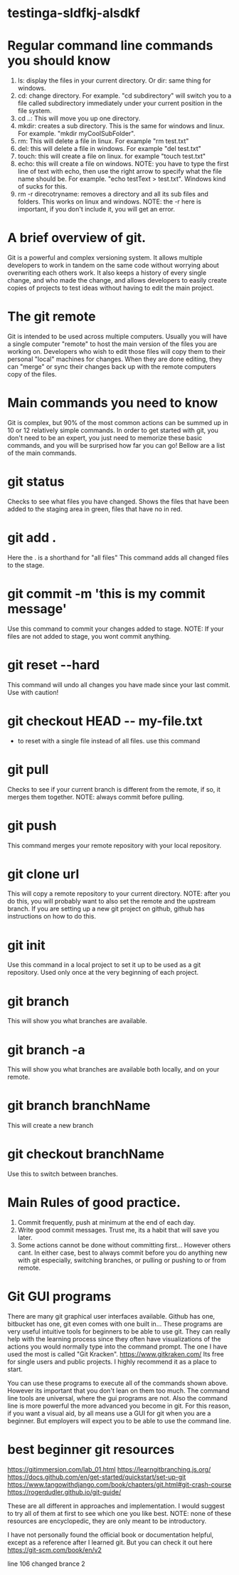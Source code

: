 # testinga-sldfkj-alsdkf
# Regular command line commands you should know
1. ls: display the files in your current directory. Or dir: same thing for windows.
2. cd: change directory. For example. "cd subdirectory" will switch you to a file called subdirectory immediately under your current position in the file system.
3. cd ..: This will move you up one directory.
4. mkdir: creates a sub directory. This is the same for windows and linux. For example. "mkdir myCoolSubFolder".
5. rm: This will delete a file in linux. For example "rm test.txt"
6. del: this will delete a file in windows. For example "del test.txt"
7. touch: this will create a file on linux. for example "touch test.txt"
8. echo: this will create a file on windows. NOTE: you have to type the first line of text with echo, then use the right arrow to specify what the file name should be. For example. "echo testText > test.txt". Windows kind of sucks for this.
9. rm -r direcotryname: removes a directory and all its sub files and folders. This works on linux and windows. NOTE: the -r here is important, if you don't include it, you will get an error.

# A brief overview of git.
Git is a powerful and complex versioning system.
It allows multiple developers to work in tandem on the same code without worrying about overwriting each others work. It also keeps a history of every single change, and who made the change, and allows developers to easily create copies of projects to test ideas without having to edit the main project.

# The git remote
Git is intended to be used across multiple computers.
Usually you will have a single computer "remote" to host the main version of the files you are working on. 
Developers who wish to edit those files will copy them to their personal "local" machines for changes. 
When they are done editing, they can "merge" or sync their changes back up with the remote computers copy of the files.

# Main commands you need to know
Git is complex, but 90% of the most common actions can be summed up in 10 or 12 relatively simple commands.
In order to get started with git, you don't need to be an expert, you just need to memorize these basic commands, and you will be surprised how far you can go!
Bellow are a list of the main commands.

# git status
Checks to see what files you have changed. 
Shows the files that have been added to the staging area in green, files that have no in red.

# git add .
Here the . is a shorthand for "all files"
This command adds all changed files to the stage.

# git commit -m 'this is my commit message'
Use this command to commit your changes added to stage. 
NOTE: If your files are not added to stage, you wont commit anything.

# git reset --hard
This command will undo all changes you have made since your last commit. Use with caution!

# git checkout HEAD -- my-file.txt
* to reset with a single file instead of all files. use this command

# git pull
Checks to see if your current branch is different from the remote, if so, it merges them together.
NOTE: always commit before pulling.

# git push
This command merges your remote repository with your local repository.

# git clone url
This will copy a remote repository to your current directory.
NOTE: after you do this, you will probably want to also set the remote and the upstream branch. 
If you are setting up a new git project on github, github has instructions on how to do this.


# git init
Use this command in a local project to set it up to be used as a git repository. Used only once at the very beginning of each project.

# git branch
This will show you what branches are available.

# git branch -a
This will show you what branches are available both locally, and on your remote.

# git branch branchName
This will create a new branch

# git checkout branchName
Use this to switch between branches.


# Main Rules of good practice.
1. Commit frequently, push at minimum at the end of each day.
2. Write good commit messages. Trust me, its a habit that will save you later. 
3. Some actions cannot be done without committing first... However others cant. In either case, best to always commit before you do anything new with git especially, switching branches, or pulling or pushing to or from remote.

# Git GUI programs
There are many git graphical user interfaces available. Github has one, bitbucket has one, git even comes with one built in...
These programs are very useful intuitive tools for beginners to be able to use git. They can really help with the learning process since they often have visualizations of the actions you would normally type into the command prompt.
The one I have used the most is called "Git Kracken". https://www.gitkraken.com/
Its free for single users and public projects. I highly recommend it as a place to start.

You can use these programs to execute all of the commands shown above. 
However its important that you don't lean on them too much.
The command line tools are universal, where the gui programs are not. Also the command line is more powerful the more advanced you become in git.
For this reason, if you want a visual aid, by all means use a GUI for git when you are a beginner. But employers will expect you to be able to use the command line.

# best beginner git resources
https://gitimmersion.com/lab_01.html
https://learngitbranching.js.org/
https://docs.github.com/en/get-started/quickstart/set-up-git
https://www.tangowithdjango.com/book/chapters/git.html#git-crash-course
https://rogerdudler.github.io/git-guide/

These are all different in approaches and implementation. 
I would suggest to try all of them at first to see which one you like best.
NOTE: none of these resources are encyclopedic, they are only meant to be introductory.

I have not personally found the official book or documentation helpful, except as a reference after I learned git. 
But you can check it out here https://git-scm.com/book/en/v2


line 106 changed brance 2





